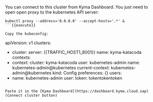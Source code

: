 You can connect to this cluster from Kyma Dashboard. You just need to open 
open proxy to the kubernetes API server:
```
kubectl proxy --address='0.0.0.0' --accept-hosts='.*' &
```{{execute}}

Copy the kubeconfig:
```
apiVersion: v1
clusters:
- cluster:
    server: {{TRAFFIC_HOST1_8001}}
  name: kyma-katacoda
contexts:
- context:
    cluster: kyma-katacoda
    user: kubernetes-admin
  name: kubernetes-admin@kubernetes
current-context: kubernetes-admin@kubernetes
kind: Config
preferences: {}
users:
- name: kubernetes-admin
  user:
    token: tokentokentoken
```{{copy}}

Paste it in the [Kyma Dashboard](https://dashboard.kyma.cloud.sap) (Connect cluster button)